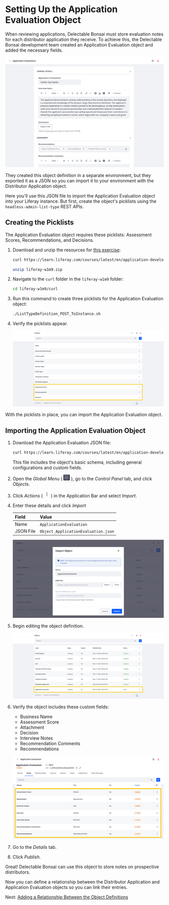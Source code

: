# Setting Up the Application Evaluation Object

When reviewing applications, Delectable Bonsai must store evaluation notes for each distributor application they receive. To achieve this, the Delectable Bonsai development team created an Application Evaluation object and added the necessary fields.

![Import the Application Evaluation object](./setting-up-the-application-evaluation-object/images/01.png)

They created this object definition in a separate environment, but they exported it as a JSON so you can import it to your environment with the Distributor Application object.

Here you'll use this JSON file to import the Application Evaluation object into your Liferay instance. But first, create the object's picklists using the `headless-admin-list-type` REST APIs. <!--TASK: Use the batch client extension instead. This way you can add the lists and objects.-->

## Creating the Picklists

The Application Evaluation object requires these picklists: Assessment Scores, Recommendations, and Decisions.

1. Download and unzip the resources for [this exercise](./liferay-w1m9.zip):

   ```bash
   curl https://learn.liferay.com/courses/latest/en/application-development/modeling-data-structures/setting-up-the-application-evaluation-object/liferay-w1m9.zip -O
   ```

   ```bash
   unzip liferay-w1m9.zip
   ```

1. Navigate to the `curl` folder in the `liferay-w1m9` folder:

   ```bash
   cd liferay-w1m9/curl
   ```

1. Run this command to create three picklists for the Application Evaluation object:

   ```bash
   ./ListTypeDefinition_POST_ToInstance.sh
   ```

1. Verify the picklists appear.

   ![Verify the picklists appear.](./setting-up-the-application-evaluation-object/images/02.png)

With the picklists in place, you can import the Application Evaluation object.

## Importing the Application Evaluation Object

1. Download the Application Evaluation JSON file:

   ```bash
   curl https://learn.liferay.com/courses/latest/en/application-development/modeling-data-structures/setting-up-the-application-evaluation-object/Object_ApplicationEvaluation.json -O
   ```

   This file includes the object's basic schema, including general configurations and custom fields.

1. Open the *Global Menu* ( ![Global Menu](../../images/icon-applications-menu.png) ), go to the *Control Panel* tab, and click *Objects*.

1. Click *Actions* ( ![Actions Button](../../images/icon-actions.png) ) in the Application Bar and select *Import*.

1. Enter these details and click *Import*

   | Field | Value |
   | :--- | :--- |
   | Name | `ApplicationEvaluation` |
   | JSON File | `Object_ApplicationEvaluation.json` |

   ![Import the Object_ApplicationEvaluation.json file.](./setting-up-the-application-evaluation-object/images/03.png)

1. Begin editing the object definition.

   ![Begin editing the object definition.](./setting-up-the-application-evaluation-object/images/04.png)

1. Verify the object includes these custom fields:

   * Business Name
   * Assessment Score
   * Attachment
   * Decision
   * Interview Notes
   * Recommendation Comments
   * Recommendations

   ![Verify the object includes these custom fields.](./setting-up-the-application-evaluation-object/images/05.png)

1. Go to the *Details* tab.

1. Click *Publish*.

Great! Delectable Bonsai can use this object to store notes on prospective distributors.

Now you can define a relationship between the Distributor Application and Application Evaluation objects so you can link their entries.

Next: [Adding a Relationship Between the Object Definitions](./adding-a-relationship-between-the-object-definitions.md)
